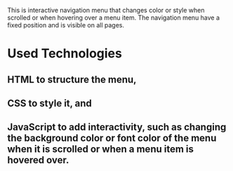  This is interactive navigation menu that changes color or style when scrolled or when hovering over a menu item.
 The navigation menu have a fixed position and is visible on all pages. 
 # Used Technologies
 ## HTML to structure the menu, 
 ## CSS to style it, and 
 ## JavaScript to add interactivity, such as changing the background color or font color of the menu when it is scrolled or when a menu item is hovered over.
